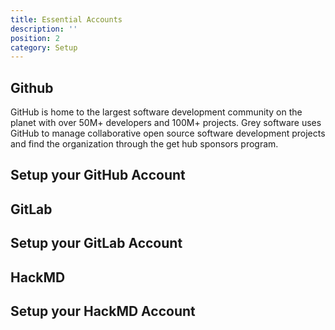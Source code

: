 ```yaml
---
title: Essential Accounts
description: ''
position: 2
category: Setup
---
```


## Github 

GitHub is home to the largest software development community on the planet with over 50M+ developers and 100M+ projects. Grey software uses GitHub to manage collaborative open source software development projects and find the organization through the get hub sponsors program. 

## Setup your GitHub Account

<cta-button  link="https://github.com/join" text="Sign Up" >  </cta-button>

## GitLab 

## Setup your GitLab Account

## HackMD

## Setup your HackMD Account
